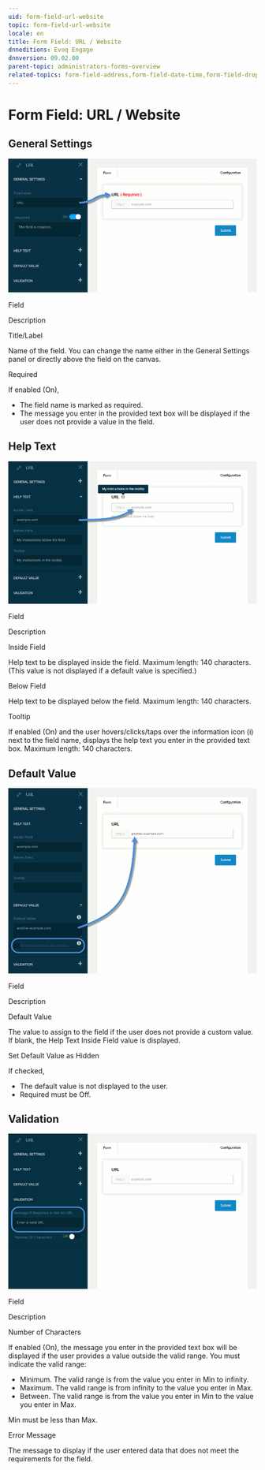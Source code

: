 ```yaml
---
uid: form-field-url-website
topic: form-field-url-website
locale: en
title: Form Field: URL / Website
dnneditions: Evoq Engage
dnnversion: 09.02.00
parent-topic: administrators-forms-overview
related-topics: form-field-address,form-field-date-time,form-field-dropdown,form-field-email,form-field-esignature,form-field-multi-line-text,form-field-multiple-choice,form-field-name,form-field-number,form-field-phone-number,form-field-single-line-text,form-field-static-text,form-field-terms-conditions,form-field-submit
---
```


# Form Field: URL / Website

## General Settings

  

![Settings for URL / Website field](/images/scr-FormField-URLWebsite-generalsettings.gif)

  

Field

Description

Title/Label

Name of the field. You can change the name either in the General Settings panel or directly above the field on the canvas.

Required

If enabled (On),

*   The field name is marked as required.
*   The message you enter in the provided text box will be displayed if the user does not provide a value in the field.

## Help Text

  

![Settings for URL / Website field](/images/scr-FormField-URLWebsite-helptext.gif)

  

Field

Description

Inside Field

Help text to be displayed inside the field. Maximum length: 140 characters. (This value is not displayed if a default value is specified.)

Below Field

Help text to be displayed below the field. Maximum length: 140 characters.

Tooltip

If enabled (On) and the user hovers/clicks/taps over the information icon (i) next to the field name, displays the help text you enter in the provided text box. Maximum length: 140 characters.

## Default Value

  

![Settings for URL / Website field](/images/scr-FormField-URLWebsite-defaultvalue.gif)

  

Field

Description

Default Value

The value to assign to the field if the user does not provide a custom value. If blank, the Help Text Inside Field value is displayed.

Set Default Value as Hidden

If checked,

*   The default value is not displayed to the user.
*   Required must be Off.

## Validation

  

![Settings for URL / Website field](/images/scr-FormField-URLWebsite-validation.gif)

  

Field

Description

Number of Characters

If enabled (On), the message you enter in the provided text box will be displayed if the user provides a value outside the valid range. You must indicate the valid range:

*   Minimum. The valid range is from the value you enter in Min to infinity.
*   Maximum. The valid range is from infinity to the value you enter in Max.
*   Between. The valid range is from the value you enter in Min to the value you enter in Max.

Min must be less than Max.

Error Message

The message to display if the user entered data that does not meet the requirements for the field.